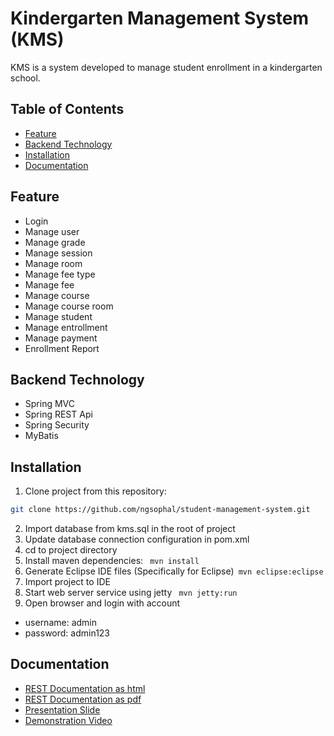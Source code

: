 # Kindergarten Management System (KMS)

KMS is a system developed to manage student enrollment in a kindergarten school. 

## Table of Contents

- [Feature](#feature)
- [Backend Technology](#backend-technology)
- [Installation](#installation)
- [Documentation](#documentation)

## Feature

- Login
- Manage user
- Manage grade
- Manage session
- Manage room
- Manage fee type
- Manage fee
- Manage course
- Manage course room
- Manage student
- Manage entrollment
- Manage payment
- Enrollment Report

## Backend Technology

- Spring MVC
- Spring REST Api
- Spring Security
- MyBatis

## Installation


1. Clone project from this repository:
```sh
git clone https://github.com/ngsophal/student-management-system.git
```

2. Import database from kms.sql in the root of project
3. Update database connection configuration in pom.xml
4. cd to project directory
5. Install maven dependencies: ``` mvn install```
6. Generate Eclipse IDE files (Specifically for Eclipse)``` mvn eclipse:eclipse```
7. Import project to IDE
8. Start web server service using jetty ``` mvn jetty:run```
9. Open browser and login with account 
- username: admin
- password: admin123


## Documentation

- [REST Documentation as html](https://github.com/ngsophal/student-management-system/docs/index.html)
- [REST Documentation as pdf](https://github.com/ngsophal/student-management-system/docs/index.pdf)
- [Presentation Slide](https://github.com/ngsophal/student-management-system/blob/master/docs/slide.pdf)
- [Demonstration Video](https://github.com/ngsophal/student-management-system/docs/slide.pdf)


